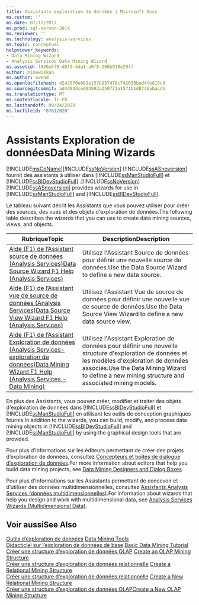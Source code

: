 ```yaml
---
title: Assistants exploration de données | Microsoft Docs
ms.custom: ''
ms.date: 07/17/2017
ms.prod: sql-server-2014
ms.reviewer: ''
ms.technology: analysis-services
ms.topic: conceptual
helpviewer_keywords:
- Data Mining Wizard
- Analysis Services Data Mining Wizard
ms.assetid: f949a5f0-d8f5-4da1-a9f8-200b918e29ff
author: minewiskan
ms.author: owend
ms.openlocfilehash: d242070e069e157b957470c742630bad4fe815c9
ms.sourcegitcommit: ad4d92dce894592a259721a1571b1d8736abacdb
ms.translationtype: MT
ms.contentlocale: fr-FR
ms.lasthandoff: 08/04/2020
ms.locfileid: "87612020"
---
```

# <a name="data-mining-wizards"></a><span data-ttu-id="159e9-102">Assistants Exploration de données</span><span class="sxs-lookup"><span data-stu-id="159e9-102">Data Mining Wizards</span></span>
  [!INCLUDE[msCoName](../includes/msconame-md.md)]<span data-ttu-id="159e9-103">[!INCLUDE[ssNoVersion](../includes/ssnoversion-md.md)] [!INCLUDE[ssASnoversion](../includes/ssasnoversion-md.md)] fournit des assistants à utiliser dans [!INCLUDE[ssManStudioFull](../includes/ssmanstudiofull-md.md)] et [!INCLUDE[ssBIDevStudioFull](../includes/ssbidevstudiofull-md.md)] .</span><span class="sxs-lookup"><span data-stu-id="159e9-103">[!INCLUDE[ssNoVersion](../includes/ssnoversion-md.md)] [!INCLUDE[ssASnoversion](../includes/ssasnoversion-md.md)] provides wizards for use in [!INCLUDE[ssManStudioFull](../includes/ssmanstudiofull-md.md)] and [!INCLUDE[ssBIDevStudioFull](../includes/ssbidevstudiofull-md.md)].</span></span>  
  
 <span data-ttu-id="159e9-104">Le tableau suivant décrit les Assistants que vous pouvez utiliser pour créer des sources, des vues et des objets d'exploration de données.</span><span class="sxs-lookup"><span data-stu-id="159e9-104">The following table describes the wizards that you can use to create data mining sources, views, and objects.</span></span>  
  
|<span data-ttu-id="159e9-105">Rubrique</span><span class="sxs-lookup"><span data-stu-id="159e9-105">Topic</span></span>|<span data-ttu-id="159e9-106">Description</span><span class="sxs-lookup"><span data-stu-id="159e9-106">Description</span></span>|  
|-----------|-----------------|  
|[<span data-ttu-id="159e9-107">Aide (F1) de l’Assistant source de données &#40;Analysis Services&#41;</span><span class="sxs-lookup"><span data-stu-id="159e9-107">Data Source Wizard F1 Help &#40;Analysis Services&#41;</span></span>](data-source-wizard-f1-help-analysis-services.md)|<span data-ttu-id="159e9-108">Utilisez l'Assistant Source de données pour définir une nouvelle source de données.</span><span class="sxs-lookup"><span data-stu-id="159e9-108">Use the Data Source Wizard to define a new data source.</span></span>|  
|[<span data-ttu-id="159e9-109">Aide (F1) de l’Assistant vue de source de données &#40;Analysis Services&#41;</span><span class="sxs-lookup"><span data-stu-id="159e9-109">Data Source View Wizard F1 Help &#40;Analysis Services&#41;</span></span>](data-source-view-wizard-f1-help-analysis-services.md)|<span data-ttu-id="159e9-110">Utilisez l'Assistant Vue de source de données pour définir une nouvelle vue de source de données.</span><span class="sxs-lookup"><span data-stu-id="159e9-110">Use the Data Source View Wizard to define a new data source view.</span></span>|  
|[<span data-ttu-id="159e9-111">Aide (F1) de l’Assistant Exploration de données &#40;Analysis Services-exploration de données&#41;</span><span class="sxs-lookup"><span data-stu-id="159e9-111">Data Mining Wizard F1 Help &#40;Analysis Services - Data Mining&#41;</span></span>](data-mining-wizard-f1-help-analysis-services-data-mining.md)|<span data-ttu-id="159e9-112">Utilisez l'Assistant Exploration de données pour définir une nouvelle structure d'exploration de données et les modèles d'exploration de données associés.</span><span class="sxs-lookup"><span data-stu-id="159e9-112">Use the Data Mining Wizard to define a new mining structure and associated mining models.</span></span>|  
  
 <span data-ttu-id="159e9-113">En plus des Assistants, vous pouvez créer, modifier et traiter des objets d'exploration de données dans [!INCLUDE[ssBIDevStudioFull](../includes/ssbidevstudiofull-md.md)] et [!INCLUDE[ssManStudioFull](../includes/ssmanstudiofull-md.md)] en utilisant les outils de conception graphiques fournis.</span><span class="sxs-lookup"><span data-stu-id="159e9-113">In addition to the wizards, you can build, modify, and process data mining objects in [!INCLUDE[ssBIDevStudioFull](../includes/ssbidevstudiofull-md.md)] and [!INCLUDE[ssManStudioFull](../includes/ssmanstudiofull-md.md)] by using the graphical design tools that are provided.</span></span>  
  
 <span data-ttu-id="159e9-114">Pour plus d’informations sur les éditeurs permettant de créer des projets d’exploration de données, consultez [Concepteurs et boîtes de dialogue d’exploration de données](data-mining-designers-and-dialog-boxes.md).</span><span class="sxs-lookup"><span data-stu-id="159e9-114">For more information about editors that help you build data mining projects, see [Data Mining Designers and Dialog Boxes](data-mining-designers-and-dialog-boxes.md).</span></span>  
  
 <span data-ttu-id="159e9-115">Pour plus d’informations sur les Assistants permettant de concevoir et d’utiliser des données multidimensionnelles, consultez [Assistants Analysis Services &#40;données multidimensionnelles&#41;](analysis-services-wizards-multidimensional-data.md).</span><span class="sxs-lookup"><span data-stu-id="159e9-115">For information about wizards that help you design and work with multidimensional data, see [Analysis Services Wizards &#40;Multidimensional Data&#41;](analysis-services-wizards-multidimensional-data.md).</span></span>  
  
## <a name="see-also"></a><span data-ttu-id="159e9-116">Voir aussi</span><span class="sxs-lookup"><span data-stu-id="159e9-116">See Also</span></span>  
 <span data-ttu-id="159e9-117">[Outils d’exploration de données](data-mining/data-mining-tools.md) </span><span class="sxs-lookup"><span data-stu-id="159e9-117">[Data Mining Tools](data-mining/data-mining-tools.md) </span></span>  
 <span data-ttu-id="159e9-118">[Didacticiel sur l’exploration de données de base](../../2014/tutorials/basic-data-mining-tutorial.md) </span><span class="sxs-lookup"><span data-stu-id="159e9-118">[Basic Data Mining Tutorial](../../2014/tutorials/basic-data-mining-tutorial.md) </span></span>  
 <span data-ttu-id="159e9-119">[Créer une structure d’exploration de données OLAP](data-mining/create-an-olap-mining-structure.md) </span><span class="sxs-lookup"><span data-stu-id="159e9-119">[Create an OLAP Mining Structure](data-mining/create-an-olap-mining-structure.md) </span></span>  
 <span data-ttu-id="159e9-120">[Créer une structure d’exploration de données relationnelle](data-mining/create-a-relational-mining-structure.md) </span><span class="sxs-lookup"><span data-stu-id="159e9-120">[Create a Relational Mining Structure](data-mining/create-a-relational-mining-structure.md) </span></span>  
 <span data-ttu-id="159e9-121">[Créer une structure d’exploration de données relationnelle](data-mining/create-a-new-relational-mining-structure.md) </span><span class="sxs-lookup"><span data-stu-id="159e9-121">[Create a New Relational Mining Structure](data-mining/create-a-new-relational-mining-structure.md) </span></span>  
 [<span data-ttu-id="159e9-122">Créer une structure d’exploration de données OLAP</span><span class="sxs-lookup"><span data-stu-id="159e9-122">Create a New OLAP Mining Structure</span></span>](data-mining/create-a-new-olap-mining-structure.md)  
  
  
